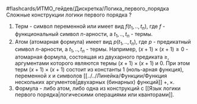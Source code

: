 #flashcards/ИТМО_гейдев/Дискретка/Логика_первого_порядка
Сложные конструкции логики первого порядка
?
1. Терм - символ переменной или имеет вид $f(t_1, .., t_n)$, где $f$ - функциональный символ $n$-арности, а $t_1, .. , t_n$ - термы.
2. Атом (атомарная формула) имеет вид $p(t_1, .., t_n)$, где $p$ - предикатный символ $n$-арности, а $t_1, .. , t_n$ - термы.
		Например, $(x+1) \times (x+1) \ge 0$ - атомарная формула, состоящая из двухарного предиката $\ge$, аргументами которого являются термы $(x+1) \times (x+1)$ и $0$. При этом терм $(x+1) \times (x+1)$ состоит из константы $1$ (ноль-арная функция), переменной $x$ и символов [[../../Линейка/Функции/Функция нескольких аргументов|двухарных (бинарных) функций]] $+, \times$.
3. Формула - либо атом, либо одна из конструкций с [[Язык логики первого порядка|логическими операциями или кванторами]].
